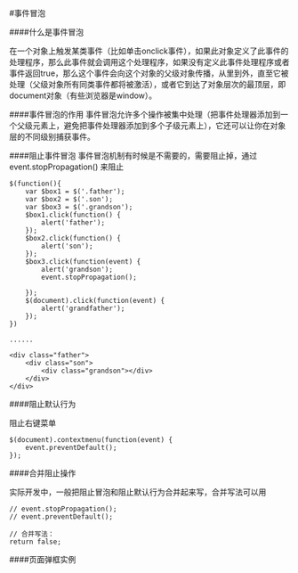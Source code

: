 #事件冒泡


####什么是事件冒泡 

在一个对象上触发某类事件（比如单击onclick事件），如果此对象定义了此事件的处理程序，那么此事件就会调用这个处理程序，如果没有定义此事件处理程序或者事件返回true，那么这个事件会向这个对象的父级对象传播，从里到外，直至它被处理（父级对象所有同类事件都将被激活），或者它到达了对象层次的最顶层，即document对象（有些浏览器是window）。

####事件冒泡的作用 
事件冒泡允许多个操作被集中处理（把事件处理器添加到一个父级元素上，避免把事件处理器添加到多个子级元素上），它还可以让你在对象层的不同级别捕获事件。

####阻止事件冒泡 
事件冒泡机制有时候是不需要的，需要阻止掉，通过 event.stopPropagation() 来阻止

```
$(function(){
    var $box1 = $('.father');
    var $box2 = $('.son');
    var $box3 = $('.grandson');
    $box1.click(function() {
        alert('father');
    });
    $box2.click(function() {
        alert('son');
    });
    $box3.click(function(event) {
        alert('grandson');
        event.stopPropagation();

    });
    $(document).click(function(event) {
        alert('grandfather');
    });
})

......

<div class="father">
    <div class="son">
        <div class="grandson"></div>
    </div>
</div>
```



####阻止默认行为 

阻止右键菜单

```
$(document).contextmenu(function(event) {
    event.preventDefault();
});
```

####合并阻止操作

  
实际开发中，一般把阻止冒泡和阻止默认行为合并起来写，合并写法可以用

```
// event.stopPropagation();
// event.preventDefault();

// 合并写法：
return false;
````
####页面弹框实例

